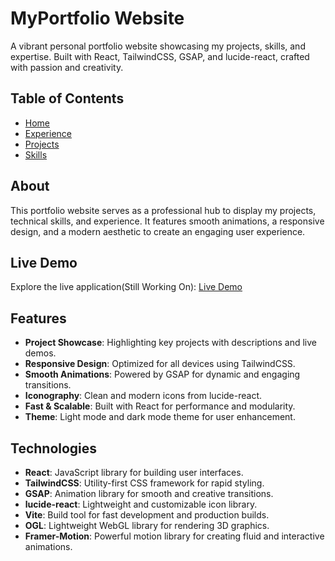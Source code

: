 # MyPortfolio Website

A vibrant personal portfolio website showcasing my projects, skills, and expertise. Built with React, TailwindCSS, GSAP, and lucide-react, crafted with passion and creativity.

## Table of Contents
- [Home](#home)
- [Experience](#experience)
- [Projects](#projects)
- [Skills](#Skills)
  
## About
This portfolio website serves as a professional hub to display my projects, technical skills, and experience. It features smooth animations, a responsive design, and a modern aesthetic to create an engaging user experience.

## Live Demo
Explore the live application(Still Working On): [Live Demo](https://nirmalwebsite.netlify.app)

## Features
- **Project Showcase**: Highlighting key projects with descriptions and live demos.
- **Responsive Design**: Optimized for all devices using TailwindCSS.
- **Smooth Animations**: Powered by GSAP for dynamic and engaging transitions.
- **Iconography**: Clean and modern icons from lucide-react.
- **Fast & Scalable**: Built with React for performance and modularity.
- **Theme**: Light mode and dark mode theme for user enhancement.

## Technologies
- **React**: JavaScript library for building user interfaces.
- **TailwindCSS**: Utility-first CSS framework for rapid styling.
- **GSAP**: Animation library for smooth and creative transitions.
- **lucide-react**: Lightweight and customizable icon library.
- **Vite**: Build tool for fast development and production builds.
- **OGL**: Lightweight WebGL library for rendering 3D graphics.
- **Framer-Motion**: Powerful motion library for creating fluid and interactive animations.

